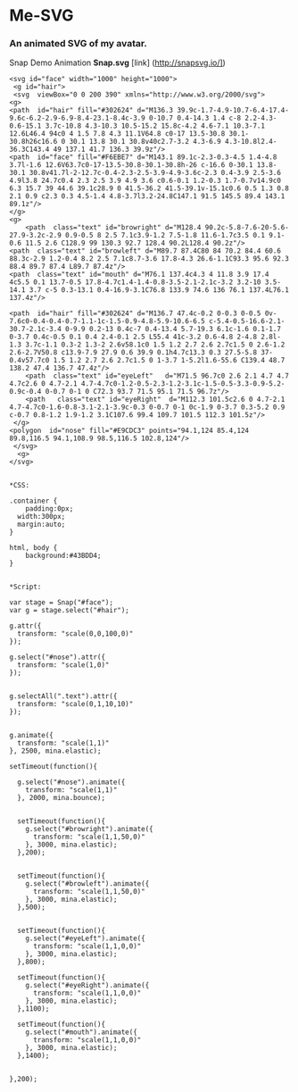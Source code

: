 Me-SVG
======

### An animated SVG of my avatar.

Snap Demo Animation **Snap.svg** [link] (http://snapsvg.io/])


	<svg id="face" width="1000" height="1000">
	 <g id="hair">
	 <svg  viewBox="0 0 200 390" xmlns="http://www.w3.org/2000/svg">
	<g>
	<path  id="hair" fill="#302624" d="M136.3 39.9c-1.7-4.9-10.7-6.4-17.4-9.6c-6.2-2.9-6.9-8.4-23.1-8.4c-3.9 0-10.7 0.4-14.3 1.4 c-8 2.2-4.3-0.6-15.1 3.7c-10.8 4.3-10.3 10.5-15.2 15.8c-4.2 4.6-7.1 10.3-7.1 12.6L46.4 94c0 4 1.5 7.8 4.3 11.1V64.8 c0-17 13.5-30.8 30.1-30.8h26c16.6 0 30.1 13.8 30.1 30.8v40c2.7-3.2 4.3-6.9 4.3-10.8l2.4-36.3C143.4 49 137.1 41.7 136.3 39.9z"/>
	<path  id="face" fill="#F6EBE7" d="M143.1 89.1c-2.3-0.3-4.5 1.4-4.8 3.7l-1.6 12.6V63.7c0-17-13.5-30.8-30.1-30.8h-26 c-16.6 0-30.1 13.8-30.1 30.8v41.7l-2-12.7c-0.4-2.3-2.5-3.9-4.9-3.6c-2.3 0.4-3.9 2.5-3.6 4.9l3.8 24.7c0.4 2.3 2.5 3.9 4.9 3.6 c0.6-0.1 1.2-0.3 1.7-0.7v14.9c0 6.3 15.7 39 44.6 39.1c28.9 0 41.5-36.2 41.5-39.1v-15.1c0.6 0.5 1.3 0.8 2.1 0.9 c2.3 0.3 4.5-1.4 4.8-3.7l3.2-24.8C147.1 91.5 145.5 89.4 143.1 89.1z"/>
	</g>
	<g>			
		<path  class="text" id="browright" d="M128.4 90.2c-5.8-7.6-20-5.6-27.9-3.2c-2.9 0.9-0.5 8 2.5 7.1c3.9-1.2 7.5-1.8 11.6-1.7c3.5 0.1 9.1-0.6 11.5 2.6 C128.9 99 130.3 92.7 128.4 90.2L128.4 90.2z"/>
	<path  class="text" id="browleft" d="M89.7 87.4C80 84 70.2 84.4 60.6 88.3c-2.9 1.2-0.4 8.2 2.5 7.1c8.7-3.6 17.8-4.3 26.6-1.1C93.3 95.6 92.3 88.4 89.7 87.4 L89.7 87.4z"/>
	<path  class="text" id="mouth" d="M76.1 137.4c4.3 4 11.8 3.9 17.4 4c5.5 0.1 13.7-0.5 17.8-4.7c1.4-1.4-0.8-3.5-2.1-2.1c-3.2 3.2-10 3.5-14.1 3.7 c-5 0.3-13.1 0.4-16.9-3.1C76.8 133.9 74.6 136 76.1 137.4L76.1 137.4z"/>
	    
	<path  id="hair" fill="#302624" d="M136.7 47.4c-0.2 0-0.3 0-0.5 0v-7.6c0-0.4-0.4-0.7-1.1-1c-1.5-0.9-4.8-5.9-10.6-6.5 c-5.4-0.5-16.6-2.1-30.7-2.1c-3.4 0-9.9 0.2-13 0.4c-7 0.4-13.4 5.7-19.3 6.1c-1.6 0.1-1.7 0-3.7 0.4c-0.5 0.1 0.4 2.4-0.1 2.5 L55.4 41c-3.2 0.6-4.8 2-4.8 2.8l-1.3 3.7c-1.1 0.3-2 1.3-2 2.6v58.1c0 1.5 1.2 2.7 2.6 2.7c1.5 0 2.6-1.2 2.6-2.7V50.8 c13.9-7.9 27.9 0.6 39.9 0.1h4.7c13.3 0.3 27.5-5.8 37-0.4v57.7c0 1.5 1.2 2.7 2.6 2.7c1.5 0 1-3.7 1-5.2l1.6-55.6 C139.4 48.7 138.2 47.4 136.7 47.4z"/>
		<path  class="text" id="eyeLeft"   d="M71.5 96.7c0 2.6 2.1 4.7 4.7 4.7c2.6 0 4.7-2.1 4.7-4.7c0-1.2-0.5-2.3-1.2-3.1c-1.5-0.5-3.3-0.9-5.2-0.9c-0.4 0-0.7 0-1 0 C72.3 93.7 71.5 95.1 71.5 96.7z"/>
		<path   class="text" id="eyeRight"  d="M112.3 101.5c2.6 0 4.7-2.1 4.7-4.7c0-1.6-0.8-3.1-2.1-3.9c-0.3 0-0.7 0-1 0c-1.9 0-3.7 0.3-5.2 0.9 c-0.7 0.8-1.2 1.9-1.2 3.1C107.6 99.4 109.7 101.5 112.3 101.5z"/>
	 </g>
	<polygon  id="nose" fill="#E9CDC3" points="94.1,124 85.4,124 89.8,116.5 94.1,108.9 98.5,116.5 102.8,124"/>
	 </svg>
	  <g>
	</svg>
	
	
	*CSS:
	
	.container {
		padding:0px;
	  width:300px;
	  margin:auto;
	}
	
	html, body {
		background:#43BDD4;
	}
	
	
	*Script:
	
	var stage = Snap("#face");
	var g = stage.select("#hair");
	
	g.attr({
	  transform: "scale(0,0,100,0)"
	});
	
	g.select("#nose").attr({
	  transform: "scale(1,0)"
	});
	
	
	g.selectAll(".text").attr({
	  transform: "scale(0,1,10,10)"
	});
	
	
	g.animate({
	  transform: "scale(1,1)"
	}, 2500, mina.elastic);
	
	setTimeout(function(){
	
	  g.select("#nose").animate({
	    transform: "scale(1,1)"
	  }, 2000, mina.bounce);
	
	
	  setTimeout(function(){
	    g.select("#browright").animate({
	      transform: "scale(1,1,50,0)"
	    }, 3000, mina.elastic);
	  },200);
	
	
	  setTimeout(function(){
	    g.select("#browleft").animate({
	      transform: "scale(1,1,50,0)"
	    }, 3000, mina.elastic);
	  },500);
	
	
	  setTimeout(function(){
	    g.select("#eyeLeft").animate({
	      transform: "scale(1,1,0,0)"
	    }, 3000, mina.elastic);
	  },800);
	
	  setTimeout(function(){
	    g.select("#eyeRight").animate({
	      transform: "scale(1,1,0,0)"
	    }, 3000, mina.elastic);
	  },1100);
	
	  setTimeout(function(){
	    g.select("#mouth").animate({
	      transform: "scale(1,1,0,0)"
	    }, 3000, mina.elastic);
	  },1400);
	
	
	},200);


